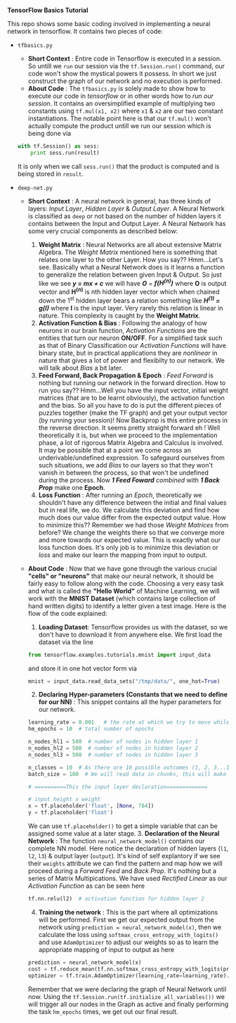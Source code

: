 **TensorFlow Basics Tutorial**

This repo shows some basic coding involved in implementing a neural network in tensorflow.
It contains two pieces of code:

* ```tfbasics.py```
    * **Short Context** : Entire code in Tensorflow is executed in a session. So untill we ```run``` our session via the ```tf.Session.run()``` command, our code won't show the mystical powers it possess. In short we just construct the graph of our network and no execution is performed.
    * **About Code** : The ```tfbasics.py``` is solely made to show how to execute our code in _tensorflow_ or in other words how to _run our session_. It contains an oversimplified example of multiplying two constants using ```tf.mul(x1, x2)``` where ```x1``` & ```x2``` are our two constant instantiations. The notable point here is that our ```tf.mul()``` won't actually compute the product untill we run our session which is being done via
    ```python
    with tf.Session() as sess:
        print sess.run(result)
    ```
    It is only when we call ```sess.run()``` that the product is computed and is being stored in ```result```.

* ```deep-net.py```
    * **Short Context** : A neural network in general, has three kinds of layers: *Input Layer*, *Hidden Layer* & *Output Layer*. A Neural Network is classified as ```deep``` or not based on the number of hidden layers it contains between the Input and Output Layer. A Neural Network has some very crucial components as described below:
        1. **Weight Matrix** : Neural Networks are all about extensive Matrix Algebra. The _Weight Matrix_ mentioned here is something that relates one layer to the other Layer. How you say?? Hmm...Let's see. Basically what a Neural Network does is it learns a function to generalize the relation between given Input & Output. So just like we see _**y = mx + c**_ we will have _**O** = **f(H<sup>(n)</sup>)**_ where **O** is output vector and **H<sup>(n)</sup>** is nth hidden layer vector which when chained down the 1<sup>st</sup> hidden layer bears a relation something like _**H<sup>(1)</sup> = g(I)**_ where **I** is the input layer. Very rarely this relation is linear in nature. This complexity is caught by the **Weight Matrix**.
        2. **Activation Function & Bias** : Following the analogy of how neurons in our brain function, _Activation Functions_ are the entities that turn our neuron **ON/OFF**. For a simplified task such as that of Binary Classification our _Activation Functions_ will have binary state, but in practical applications they are _nonlinear_ in nature that gives a lot of power and flexibilty to our network. We will talk about *Bias* a bit later.
        3. **Feed Forward, Back Propagation & Epoch** : _Feed Forward_ is nothing but running our network in the forward direction. How to run you say?? Hmm...Well you have the input vector, initial weight matrices (that are to be learnt obviously), the activation function and the bias. So all you have to do is put the different pieces of puzzles together (make the TF graph) and get your output vector (by running your session)! Now Backprop is this entire process in the reverse direction. It seems pretty straight forward eh ! Well theoretically it is, but when we proceed to the implementation phase, a lot of rigorous Matrix Algebra and Calculus is involved. It may be possible that at a point we come across an underivable/undefined expression. To safegaurd ourselves from such situations, we add *Bias* to our layers so that they won't vanish in between the process, so that won't be undefined during the process. Now _**1 Feed Foward** combined_ with _**1 Back Prop**_ make one **Epoch**.
        4. **Loss Function** : After running an _Epoch_, theoretically we shouldn't have any difference between the initial and final values but in real life, we do. We calculate this deviation and find how much does our value differ from the expected output value. How to minimize this?? Remember we had those *Weight Matrices* from before? We change the weights there so that we converge more and more towards our expected value. This is exactly what our loss function does. It's only job is to minimize this deviation or _loss_ and make our learn the mapping from input to output.
    * **About Code** : Now that we have gone through the various crucial **"cells" or "neurons"** that make our neural network, it should be fairly easy to follow along with the code. Choosing a very easy task and what is called the **"Hello World"** of Machine Learning, we will work with the **MNIST Dataset** (which contains large collection of hand written digits) to identify a letter given a test image. Here is the flow of the code explained:
        1. **Loading Dataset**: Tensorflow provides us with the dataset, so we don't have to download it from anywhere else. We first load the dataset via the line
        ```python
        from tensorflow.examples.tutorials.mnist import input_data
        ```
        and store it in one hot vector form via
        ```python
        mnist = input_data.read_data_sets("/tmp/data/", one_hot=True)
        ```
        2. **Declaring Hyper-parameters (Constants that we need to define for our NN)** : This snippet contains all the hyper parameters for our network.
        ```python
        learning_rate = 0.001   # the rate at which we try to move while optimization
        hm_epochs = 10  # total number of epochs

        n_nodes_hl1 = 500  # number of nodes in hidden layer 1
        n_nodes_hl2 = 500  # number of nodes in hidden layer 2
        n_nodes_hl3 = 500  # number of nodes in hidden layer 3

        n_classes = 10  # As there are 10 possible outcomes (1, 2, 3...10)
        batch_size = 100  # We will read data in chunks, this will make our code a lot faster

        # ==========This the input layer declaration=============

        # input height x weight
        x = tf.placeholder('float', [None, 784])
        y = tf.placeholder('float')
        ```
        We can use ```tf.placeholder()``` to get a simple variable that can be assigned some value at a later stage.
        3. **Declaration of the Neural Network** : The function ```neural_network_model()``` contains our complete NN model. Here notice the declaration of hidden layers (```l1```, ```l2```, ```l3```) & output layer (```output```). It's kind of self explantory if we see their ```weights``` attribute we can find the pattern and map how we will proceed during a *Forward Feed* and *Back Prop*. It's nothing but a series of Matrix Multipications.
        We have used *Rectified Linear* as our *Activation Function* as can be seen here
        ```python
        tf.nn.relu(l2)  # activation function for hidden layer 2
        ```
        4. **Training the network** : This is the part where all optimizations will be performed. First we get our expected output from the network using ```prediction = neural_network_model(x)```, then we calculate the loss using ```softmax_cross_entropy_with_logits()``` and use ```AdamOptimizer``` to adjust our weights so as to learn the appropriate mapping of input to output as here
        ```python
        prediction = neural_network_model(x)
        cost = tf.reduce_mean(tf.nn.softmax_cross_entropy_with_logits(prediction, y))
        optimizer = tf.train.AdamOptimizer(learning_rate=learning_rate).minimize(cost)
        ```

        Remember that we were declaring the graph of Neural Network until now. Using the ```tf.Session.run(tf.initialize_all_variables())``` we will trigger all our nodes in the Graph as active and finally performing the task ```hm_epochs``` times, we get out our final result.
